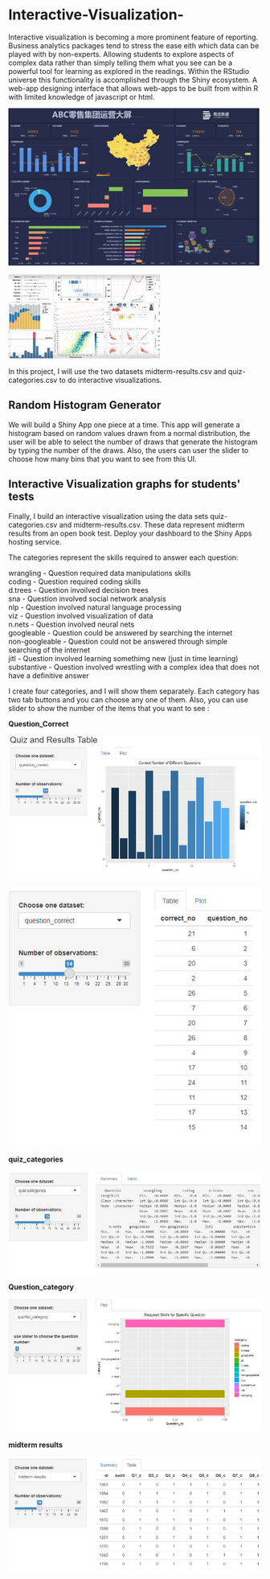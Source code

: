 # Interactive-Visualization-
Interactive visualization is becoming a more prominent feature of reporting. Business analytics packages tend to stress the ease eith which data can be played with by non-experts. Allowing students to explore aspects of complex data rather than simply telling them what you see can be a powerful tool for learning as explored in the readings. Within the RStudio universe this functionality is accomplished through the Shiny ecosystem. A web-app designing interface that allows web-apps to be built from within R with limited knowledge of javascript or html.

![Interactive Visualization ex1](./picture.jpg)

![Interactive Visualization ex2](./picture2.jpg)

In this project, I will use the two datasets midterm-results.csv and quiz-categories.csv to do interactive visualizations.

## Random Histogram Generator
We will build a Shiny App one piece at a time. This app will generate a histogram based on random values drawn from a normal distribution, the user will be able to select the number of draws that generate the histogram by typing the number of the draws. Also, the users can user the slider to choose how many bins that you want to see from this UI.





## Interactive Visualization graphs for students' tests

Finally, I build an interactive visualization using the data sets quiz-categories.csv and midterm-results.csv. These data represent midterm results from an open book test. Deploy your dashboard to the Shiny Apps hosting service. 

The categories represent the skills required to answer each question:

wrangling - Question required data manipulations skills  
coding - Question required coding skills  
d.trees - Question invoilved decision trees  
sna - Question involved social network analysis  
nlp - Question involved natural language processing  
viz - Question involved visualization of data  
n.nets - Question involved neural nets  
googleable - Question could be answered by searching the internet  
non-googleable - Question could not be answered through simple searching of the internet  
jitl - Question involved learning somethimg new (just in time learning)  
substantive - Question involved wrestling with a complex idea that does not have a definitive answer

I create four categories, and I will show them separately. Each category has two tab buttons and you can choose any one of them. Also, you can use slider to show the number of the items that you want to see :

**Question_Correct**

![Question_Correct](./question_correct.jpg)

![Question_Correct Table](./question_correct_table.jpg)

**quiz_categories**

![quiz_categories](./quiz_categories.jpg)


**Question_category**

![question_category](./question_category.jpg)

**midterm results**

![midterm_results.jpg](./midterm_results.jpg)
